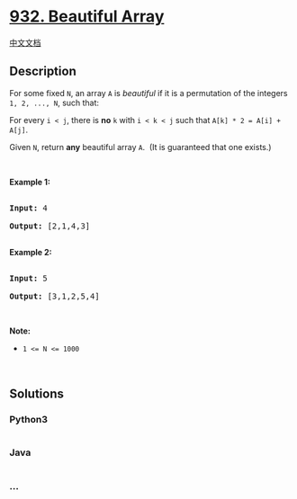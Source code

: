 # [932. Beautiful Array](https://leetcode.com/problems/beautiful-array)

[中文文档](/solution/0900-0999/0932.Beautiful%20Array/README.md)

## Description

<p>For some fixed <code>N</code>, an array <code>A</code> is <em>beautiful</em> if it is a permutation of the integers <code>1, 2, ..., N</code>, such that:</p>



<p>For every <code>i &lt; j</code>, there is <strong>no</strong>&nbsp;<code>k</code> with <code>i &lt; k &lt; j</code>&nbsp;such that <code>A[k] * 2 = A[i] + A[j]</code>.</p>



<p>Given <code>N</code>, return <strong>any</strong> beautiful array <code>A</code>.&nbsp; (It is guaranteed that one exists.)</p>



<p>&nbsp;</p>



<p><strong>Example 1:</strong></p>



<pre>

<strong>Input: </strong><span id="example-input-1-1">4</span>

<strong>Output: </strong><span id="example-output-1">[2,1,4,3]</span>

</pre>



<div>

<p><strong>Example 2:</strong></p>



<pre>

<strong>Input: </strong><span id="example-input-2-1">5</span>

<strong>Output: </strong><span>[3,1,2,5,4]</span></pre>



<p>&nbsp;</p>

</div>



<p><strong>Note:</strong></p>



<ul>
	<li><code>1 &lt;= N &lt;= 1000</code></li>
</ul>



<div>

<div>&nbsp;</div>

</div>

## Solutions

<!-- tabs:start -->

### **Python3**

```python

```

### **Java**

```java

```

### **...**

```

```

<!-- tabs:end -->
